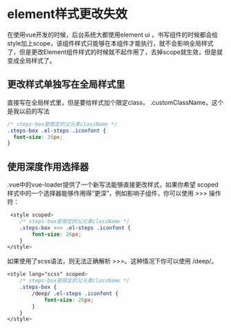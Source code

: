 # element样式更改失效

  在使用vue开发的时候，后台系统大都使用element ui ，书写组件的时候都会给style加上scope，该组件样式只能够在本组件才能执行，就不会影响全局样式了，但是更改Element组件样式的时候就不起作用了，去掉scope就生效，但是就变成全局样式了。

## 更改样式单独写在全局样式里

直接写在全局样式里，但是要给样式加个限定class， .customClassName，这个是我以前的写法

```css
/* steps-box是限定的父元素className */
.steps-box .el-steps .iconfont {
  font-size: 26px;
}
```


## 使用深度作用选择器

.vue中的vue-loader提供了一个新写法能够直接更改样式，如果你希望 scoped 样式中的一个选择器能够作用得“更深”，例如影响子组件，你可以使用 >>> 操作符：

```css
 <style scoped>
    /* steps-box是限定的父元素className */
    .steps-box >>> .el-steps .iconfont {
        font-size: 26px;
    }
</style>
```
如果使用了scss语法，则无法正确解析 >>>。这种情况下你可以使用 /deep/。

```css
<style lang="scss" scoped>
    /* steps-box是限定的父元素className */
    .steps-box {
        /deep/ .el-steps .iconfont {
            font-size: 26px;
        }
    }
</style>
```

